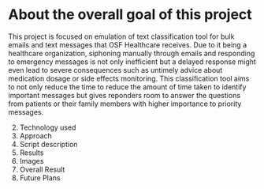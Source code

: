 
<H1> About the overall goal of this project </H1>
  
This project is focused on emulation of text classification tool for bulk emails and text messages that OSF Healthcare receives. Due to it being a healthcare organization, siphoning manually through emails and responding to emergency messages is not only inefficient but a delayed response might even lead to severe consequences such as untimely advice about medication dosage or side effects monitoring. This classification tool aims to not only reduce the time to reduce the amount of time taken to identify important messages but gives reponders room to answer the questions from patients or their family members with higher importance to priority messages. 


2. Technology used
3. Approach
  1. Script description
  2. Results
  3. Images
4. Overall Result
5. Future Plans
